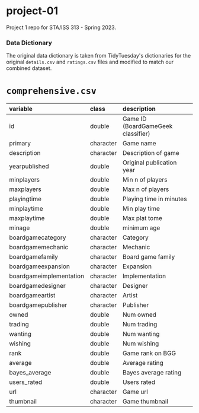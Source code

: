 # project-01

Project 1 repo for STA/ISS 313 - Spring 2023.

### Data Dictionary
The original data dictionary is taken from TidyTuesday's dictionaries for the original `details.csv` and `ratings.csv` files and modified to match our combined dataset. 

# `comprehensive.csv`

|variable      |class     |description |
|:-------------|:---------|:-----------|
|id            |double    | Game ID (BoardGameGeek classifier) |
|primary       |character | Game name |
|description   |character | Description of game |
|yearpublished |double    | Original publication year |
|minplayers              |double    | Min n of players|
|maxplayers              |double    | Max n of players |
|playingtime             |double    | Playing time in minutes |
|minplaytime             |double    | Min play time |
|maxplaytime             |double    | Max plat tome |
|minage                  |double    | minimum age|
|boardgamecategory       |character | Category |
|boardgamemechanic       |character | Mechanic   |
|boardgamefamily         |character | Board game family   |
|boardgameexpansion      |character | Expansion |
|boardgameimplementation |character | Implementation  |
|boardgamedesigner       |character | Designer |
|boardgameartist         |character | Artist  |
|boardgamepublisher      |character | Publisher     |
|owned                   |double    | Num owned  |
|trading                 |double    | Num trading  |
|wanting                 |double    | Num wanting |
|wishing                 |double    | Num wishing |
|rank          |double    | Game rank on BGG |
|average       |double    | Average rating  |
|bayes_average |double    | Bayes average rating|
|users_rated   |double    | Users rated |
|url           |character | Game url |
|thumbnail     |character | Game thumbnail  |
